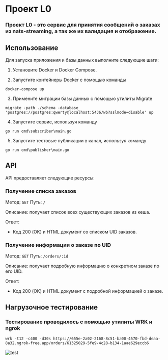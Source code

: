 # Проект L0
### Проект L0 - это сервис для принятия сообщений о заказах из nats-streaming, а так же их валидация и отображение.
## Использование
Для запуска приложения и базы данных выполните следующие шаги:

1. Установите Docker и Docker Compose.

2. Запустите контейнеры Docker с помощью команды
```
docker-compose up
```
3. Примените миграции базы данных с помощью утилиты Migrate
```
migrate -path ./schema -database 'postgres://postgres:qwerty@localhost:5436/wb?sslmode=disable' up
```
4. Запустите сервис, используя команду
```
go run cmd\subscriber\main.go
```
5. Запустите тестовые публикации в канал, используя команду
```
go run cmd\publisher\main.go
```

## API

API предоставляет следующие ресурсы:

### Получение списка заказов

Метод: `GET`
Путь: `/`

Описание: получает список всех существующих заказов из кеша.

Ответ:

- Код 200 (OK) и HTML документ со списком UID заказов.

### Получение информации о заказе по UID

Метод: `GET`
Путь: `/orders/:id`

Описание: получает подробную информацию о конкретном заказе по его UID.

Ответ:

- Код 200 (OK) и HTML документ с подробной информацией о заказе.

## Нагрузочное тестирование

### Тестирование проводилось с помощью утилиты WRK и ngrok
```
wrk -t12 -c400 -d30s https://655e-2a02-2168-8c51-ba00-4570-fbd-deaa-8a32.ngrok-free.app/orders/61325029-5fe9-4c28-b134-1aae629eccb6
```
![test](https://i.ibb.co/GVb6jBY/Screenshot-1.png)